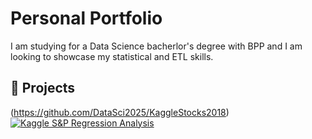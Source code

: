 
# Personal Portfolio
I am studying for a Data Science bacherlor's degree with BPP and I am looking to showcase my statistical and ETL skills.


## 📌 Projects

(https://github.com/DataSci2025/KaggleStocks2018)
[![Kaggle S&P Regression Analysis](https://img.shields.io/badge/html5%20-%23E34F26.svg?&style=for-the-badge&logo=html5&logoColor=white)](https://github.com/jigar-sable/Portfolio-Website/search?l=html)


